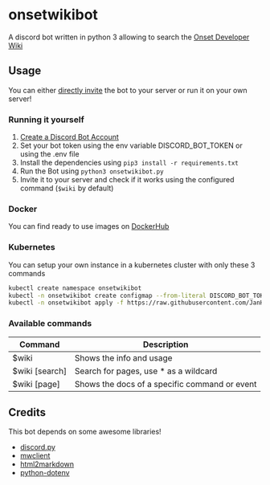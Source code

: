# onsetwikibot
A discord bot written in python 3 allowing to search the [Onset Developer Wiki](https://dev.playonset.com/wiki/)

## Usage
You can either [directly invite](https://discord.com/oauth2/authorize?client_id=854468960652886017&scope=bot&permissions=18432) the bot to your server or run it on your own server!

### Running it yourself
1. [Create a Discord Bot Account](https://discordpy.readthedocs.io/en/stable/discord.html#creating-a-bot-account)
2. Set your bot token using the env variable DISCORD_BOT_TOKEN or using the .env file
3. Install the dependencies using `pip3 install -r requirements.txt`
4. Run the Bot using `python3 onsetwikibot.py`
5. Invite it to your server and check if it works using the configured command (`$wiki` by default)

### Docker
You can find ready to use images on [DockerHub](https://hub.docker.com/r/janbebendorf/onsetwikibot)

### Kubernetes
You can setup your own instance in a kubernetes cluster with only these 3 commands
```bash
kubectl create namespace onsetwikibot
kubectl -n onsetwikibot create configmap --from-literal DISCORD_BOT_TOKEN="YOUR_BOT_TOKEN" --from-literal DISCORD_BOT_COMMAND="$wiki" onsetwikibot
kubectl -n onsetwikibot apply -f https://raw.githubusercontent.com/JanHolger/onsetwikibot/master/kubernetes/deployment.yaml
```

### Available commands
Command        | Description
-------------- | --------------
$wiki          | Shows the info and usage
$wiki [search] | Search for pages, use * as a wildcard
$wiki [page]   | Shows the docs of a specific command or event

## Credits
This bot depends on some awesome libraries!
- [discord.py](https://github.com/Rapptz/discord.py)
- [mwclient](https://github.com/mwclient/mwclient)
- [html2markdown](https://github.com/dlon/html2markdown)
- [python-dotenv](https://github.com/theskumar/python-dotenv)